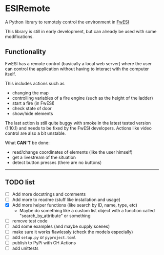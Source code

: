 # ESIRemote

A Python library to remotely control the environment in [FwESI](https://fwesi.de/)

This library is still in early development, but can already be used with some modifications.

## Functionality

FwESI has a remote control (basically a local web server) where the user can control the application without having to interact with the computer itself.

This includes actions such as
- changing the map
- controlling variables of a fire engine (such as the height of the ladder)
- start a fire (in FwESI)
- check state of door
- show/hide elements

The last action is still quite buggy with smoke in the latest tested version (1.10.1) and needs to be fixed by the FwESI developers.
Actions like video control are also a bit unstable.

What **CAN'T** be done:
- read/change coordinates of elements (like the user himself)
- get a livestream of the situation
- detect button presses (there are no buttons)

---

## TODO list

- [ ] Add more docstrings and comments
- [ ] Add more to readme (stuff like installation and usage)
- [x] Add more helper functions (like search by ID, name, type, etc)
  - Maybe do something like a custom list object with a function called "search_by_attribute" or something
- [ ] remove test code
- [ ] add some examples (and maybe supply scenes)
- [ ] make sure it works flawlessly (check the models especially)
- [ ] add `setup.py` or `pyproject.toml`
- [ ] publish to PyPi with GH Actions
- [ ] add unittests

